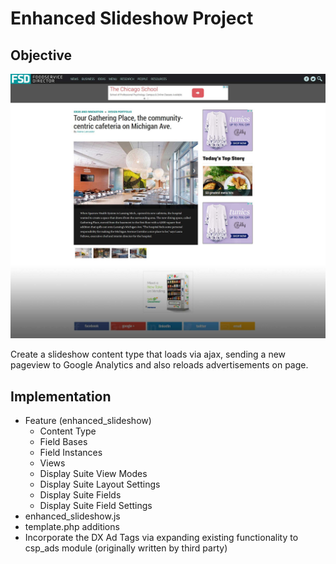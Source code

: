 # Enhanced Slideshow Project

## Objective

![](es-node.jpg)

Create a slideshow content type that loads via ajax, sending a new pageview to Google Analytics and also reloads advertisements on page.

## Implementation

* Feature (enhanced_slideshow)
  * Content Type
  * Field Bases
  * Field Instances
  * Views
  * Display Suite View Modes
  * Display Suite Layout Settings
  * Display Suite Fields
  * Display Suite Field Settings
* enhanced_slideshow.js
* template.php additions
* Incorporate the DX Ad Tags via expanding existing functionality to csp_ads module (originally written by third party)
